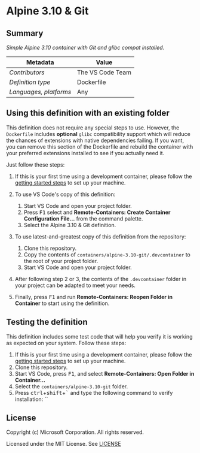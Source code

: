 # Alpine 3.10 & Git

## Summary

*Simple Alpine 3.10 container with Git and glibc compat installed.*

| Metadata | Value |  
|----------|-------|
| *Contributors* | The VS Code Team |
| *Definition type* | Dockerfile |
| *Languages, platforms* | Any |

## Using this definition with an existing folder

This definition does not require any special steps to use. However, the `Dockerfile` includes **optional** `glibc` compatibility support which will reduce the chances of extensions with native dependencies failing. If you want, you can remove this section of the Dockerfile and rebuild the container with your preferred extensions installed to see if you actually need it.

Just follow these steps:

1. If this is your first time using a development container, please follow the [getting started steps](https://aka.ms/vscode-remote/containers/getting-started) to set up your machine.

2. To use VS Code's copy of this definition:
   1. Start VS Code and open your project folder.
   2. Press <kbd>F1</kbd> select and **Remote-Containers: Create Container Configuration File...** from the command palette.
   3. Select the Alpine 3.10 & Git definition.

3. To use latest-and-greatest copy of this definition from the repository:
   1. Clone this repository.
   2. Copy the contents of `containers/alpine-3.10-git/.devcontainer` to the root of your project folder.
   3. Start VS Code and open your project folder.

4. After following step 2 or 3, the contents of the `.devcontainer` folder in your project can be adapted to meet your needs.

5. Finally, press <kbd>F1</kbd> and run **Remote-Containers: Reopen Folder in Container** to start using the definition.

## Testing the definition

This definition includes some test code that will help you verify it is working as expected on your system. Follow these steps:

1. If this is your first time using a development container, please follow the [getting started steps](https://aka.ms/vscode-remote/containers/getting-started) to set up your machine.
2. Clone this repository.
3. Start VS Code, press <kbd>F1</kbd>, and select **Remote-Containers: Open Folder in Container...**
4. Select the `containers/alpine-3.10-git` folder.
5. Press <kbd>ctrl</kbd>+<kbd>shift</kbd>+<kbd>\`</kbd> and type the following command to verify installation: ``

## License

Copyright (c) Microsoft Corporation. All rights reserved.

Licensed under the MIT License. See [LICENSE](https://github.com/Microsoft/vscode-dev-containers/blob/master/LICENSE)
